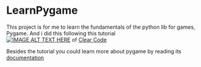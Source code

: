 # LearnPygame
This project is for me to learn the fundamentals of the python lib for games, Pygame. And i did this following this tutorial </br>
[![IMAGE ALT TEXT HERE](https://i.ytimg.com/vi/AY9MnQ4x3zk/sddefault.jpg)](https://www.youtube.com/watch?v=AY9MnQ4x3zk&t=7945s)
of <a href="https://www.youtube.com/@ClearCode">Clear Code</a>

Besides the tutorial you could learn more about pygame by reading its <a href="https://www.pygame.org/docs/">documentation</a>